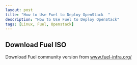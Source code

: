 ```yaml
---
layout: post
title: "How to Use Fuel to Deploy OpenStack  "
description: "How to Use Fuel to Deploy OpenStack"
tags: [Linux, Fuel, Openstack]
---
```


## Download Fuel ISO

Download Fuel community version from <a href="https://www.fuel-infra.org/" title="www.fuel-infra.org/">www.fuel-infra.org/</a>

